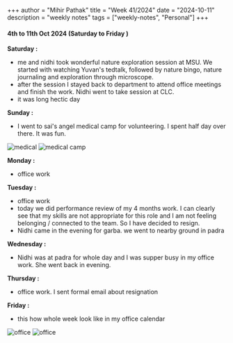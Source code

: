 +++
author = "Mihir Pathak"
title = "Week 41/2024"
date = "2024-10-11"
description = "weekly notes"
tags = ["weekly-notes", "Personal"]
+++

#### 4th to 11th Oct 2024 (Saturday to Friday )

**Saturday :**

- me and nidhi took wonderful nature exploration session at MSU. We started with watching Yuvan's tedtalk, followed by nature bingo, nature journaling and exploration through microscope. 
- after the session I stayed back to department to attend office meetings and finish the work. Nidhi went to take session at CLC.
- it was long hectic day 

**Sunday :**

- I went to sai's angel medical camp for volunteering. I spent half day over there. It was fun.

![medical](/w41/m1.jpeg)
<img src="/m1.jpeg" alt="medical camp">

**Monday :**

- office work 

**Tuesday :**

- office work 
- today we did performance review of my 4 months work. I can clearly see that my skills are not appropriate for this role and I am not feeling belonging / connected to the team. So I have decided to resign. 
- Nidhi came in the evening for garba. we went to nearby ground in padra

**Wednesday :**

- Nidhi was at padra  for whole day and I was supper busy in my office work. She went back in evening.

**Thursday :**

- office work. I sent formal email about resignation

**Friday :**

- this how whole week look like in my office calendar 

![office](/w41/o1.png)
<img src="/o1.png" alt="office">


